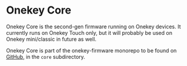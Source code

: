 # Onekey Core

Onekey Core is the second-gen firmware running on Onekey devices. It currently runs on Onekey Touch only, but it will probably be used on Onekey mini/classic in future as well.

Onekey Core is part of the onekey-firmware monorepo to be found on [GitHub](https://github.com/OneKeyHQ/firmware), in the `core` subdirectory.
